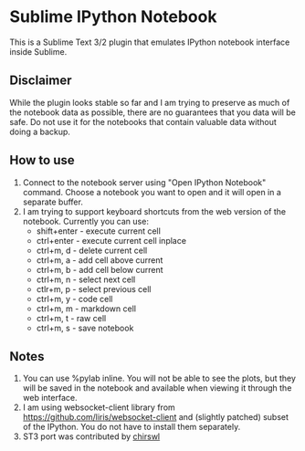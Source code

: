 # Sublime IPython Notebook 
This is a Sublime Text 3/2 plugin that emulates IPython notebook interface inside Sublime.

## Disclaimer
While the plugin looks stable so far and I am trying to preserve as much of the notebook data as possible, there are no guarantees that you data will be safe. Do not use it for the notebooks that contain valuable data without doing a backup.

## How to use
1. Connect to the notebook server using "Open IPython Notebook" command. Choose a notebook you want to open and it will open in a separate buffer.
2. I am trying to support keyboard shortcuts from the web version of the notebook. Currently you can use:
    - shift+enter - execute current cell
    - ctrl+enter - execute current cell inplace
    - ctrl+m, d - delete current cell
    - ctrl+m, a - add cell above current
    - ctrl+m, b - add cell below current
    - ctrl+m, n - select next cell
    - ctlr+m, p - select previous cell
    - ctrl+m, y - code cell
    - ctrl+m, m - markdown cell
    - ctrl+m, t - raw cell
    - ctrl+m, s - save notebook

## Notes
1. You can use %pylab inline. You will not be able to see the plots, but they will be saved in the notebook and available when viewing it through the web interface.
2. I am using websocket-client library from https://github.com/liris/websocket-client and (slightly patched) subset of the IPython. You do not have to install them separately. 
3. ST3 port was contributed by [chirswl](https://github.com/chriswl)
